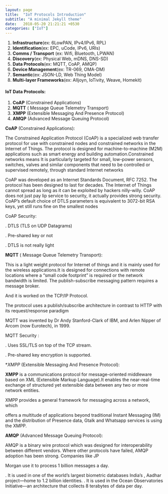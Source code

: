 ```yaml
---
layout: page
title:  "IoT Protocols Introduction"
subtitle: "A minimal Jekyll theme"
date:   2018-05-20 21:21:21 +0530
categories: ["IoT"]
---
```


1. **Infrastructure**(ex: 6LowPAN, IPv4/IPv6, RPL)
2. **Identification**(ex: EPC, uCode, IPv6, URIs)
3. **Comms / Transport** (ex: Wifi, Bluetooth, LPWAN)
4. **Discovery**(ex: Physical Web, mDNS, DNS-SD)
5. **Data Protocols**(ex: MQTT, CoAP, AMQP)
6. **Device Management**(ex: TR-069, OMA-DM)
7. **Semantic**(ex: JSON-LD, Web Thing Model)
8. **Multi-layer Frameworks**(ex: Alljoyn, IoTivity, Weave, Homekit)

#### IoT Data Protocols:
1. **CoAP** (Constrained Applications)
2. **MQTT** ( Message Queue Telemetry Transport)
3. **XMPP** (Extensible Messaging And Presence Protocol)
4. **AMQP** (Advanced Message Queuing Protocol)

**CoAP** (Constrained Applications):

The Constrained Application Protocol (CoAP) is a specialized web transfer protocol for use with constrained nodes and constrained networks in the Internet of Things.
The protocol is designed for machine-to-machine (M2M) applications such as smart energy and building automation.Constrained networks means It is particularly targeted for small, low-power sensors, switches, valves and similar components that need to be controlled or supervised remotely, through standard Internet networks

CoAP was developed as an Internet Standards Document, RFC 7252. The protocol has been designed to last for decades. The Internet of Things cannot spread as long as it can be exploited by hackers nilly-willy. CoAP does not just pay lip service to security, it actually provides strong security. CoAP’s default choice of DTLS parameters is equivalent to 3072-bit RSA keys, yet still runs fine on the smallest nodes

CoAP Security:

. DTLS (TLS on UDP Datagrams)

. Pre-shared key or not

. DTLS is not really light


**MQTT** ( Message Queue Telemetry Transport):

This is a light weight protocol for Internet of things and it is mainly used for the wireless applications.It is designed for connections with remote locations where a “small code footprint” is required or the network bandwidth is limited. The publish-subscribe messaging pattern requires a message broker.

And it is worked on the TCP/IP Protocol.

The protocol uses a publish/subscribe architecture in contrast to HTTP with its request/response paradigm

MQTT was invented by Dr Andy Stanford-Clark of IBM, and Arlen Nipper of Arcom (now Eurotech), in 1999.

MQTT Security :

. Uses SSL/TLS on top of the TCP stream.

. Pre-shared key encryption is supported.

 
**XMPP* (Extensible Messaging And Presence Protocol):

**XMPP** is a communications protocol for message-oriented middleware based on XML (Extensible Markup Language).It enables the near-real-time exchange of structured yet extensible data between any two or more network entities.

XMPP provides a general framework for messaging across a network, which

offers a multitude of applications beyond traditional Instant Messaging (IM) and the distribution of Presence data, Gtalk and Whatsapp services is using the XMPP.

**AMQP** (Advanced Message Queuing Protocol):

AMQP is a binary wire protocol which was designed for interoperability between different vendors. Where other protocols have failed, AMQP adoption has been strong. Companies like JP

Morgan use it to process 1 billion messages a day.

. It is used in one of the world’s largest biometric databases India’s , Aadhar project—home to 1.2 billion identities.
. It is used in the Ocean Observatories Initiative—an architecture that collects 8 terabytes of data per day.

